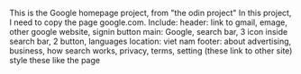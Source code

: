 This is the Google homepage project, from "the odin project"
In this project, I need to copy the page google.com. Include:
	header: link to gmail, emage, other google website, signin button
	main: Google, search bar, 3 icon inside search bar, 2 button, languages
	location: viet nam
	footer: about advertising, business, how search works, privacy, terms, setting (these link to other site)
	style these like the page 
